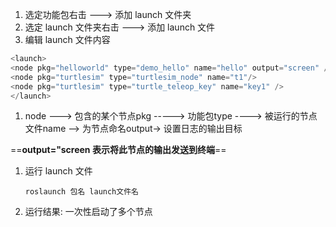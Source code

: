 1. 选定功能包右击 ---> 添加 launch 文件夹
2. 选定 launch 文件夹右击 ---> 添加 launch 文件
3. 编辑 launch 文件内容

```JavaScript
<launch>
<node pkg="helloworld" type="demo_hello" name="hello" output="screen" />
<node pkg="turtlesim" type="turtlesim_node" name="t1"/>
<node pkg="turtlesim" type="turtle_teleop_key" name="key1" />
</launch>
```

1. node ---> 包含的某个节点pkg -----> 功能包type ----> 被运行的节点文件name --> 为节点命名output-> 设置日志的输出目标

==**output="screen 表示将此节点的输出发送到终端**==

1. 运行 launch 文件
    
    `roslaunch 包名 launch文件名`
    
2. 运行结果: 一次性启动了多个节点